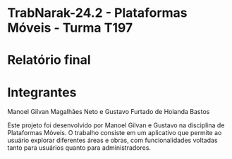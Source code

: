 # TrabNarak-24.2 - Plataformas Móveis - Turma T197

# Relatório final



# Integrantes 


Manoel Gilvan Magalhães Neto e Gustavo Furtado de Holanda Bastos


Este projeto foi desenvolvido por Manoel Gilvan e Gustavo na disciplina de Plataformas Móveis. O trabalho consiste em um aplicativo que permite ao usuário explorar diferentes áreas e obras, com funcionalidades voltadas tanto para usuários quanto para administradores.
